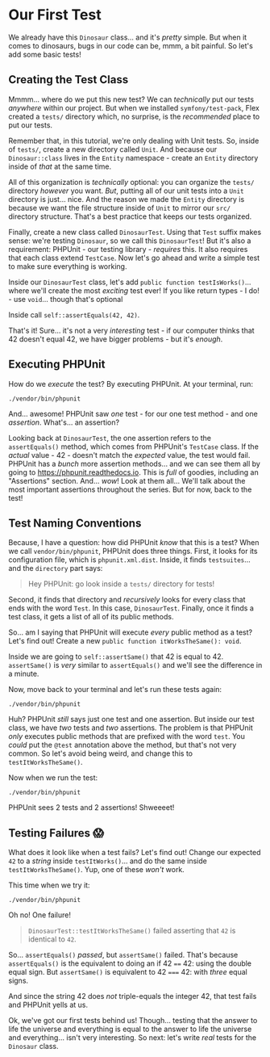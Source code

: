 # Our First Test

We already have this `Dinosaur` class... and it's *pretty* simple. But when it comes to
dinosaurs, bugs in our code can be, mmm, a bit painful. So let's add some basic tests!

## Creating the Test Class

Mmmm... where do we put this new test? We can *technically* put our tests *anywhere* within our project.
But when we installed `symfony/test-pack`, Flex created a `tests/` directory which,
no surprise, is the *recommended* place to put our tests.

Remember that, in this tutorial, we're only dealing with
Unit tests. So, inside of `tests/`, create a new directory called `Unit`.
And because our `Dinosaur::class` lives in the `Entity` namespace - create an `Entity`
directory inside of *that* at the same time.

All of this organization is *technically* optional: you can organize the `tests/`
directory *however* you want. *But*, putting all of our unit tests into a `Unit`
directory is just... nice. And the reason we made the `Entity`
directory is because we want the file structure inside of `Unit` to mirror our `src/`
directory structure. That's a best practice that keeps our tests organized.

Finally, create a new class called `DinosaurTest`. Using that `Test` suffix makes
sense: we're testing `Dinosaur`, so we call this `DinosaurTest`! But it's also
a requirement: PHPUnit - our testing library - *requires* this. It also requires
that each class extend `TestCase`. Now let's go ahead
and write a simple test to make sure everything is working.

Inside our `DinosaurTest` class, let's add `public function testIsWorks()`... where
we'll create the most *exciting* test ever! If you like return types - I do! - use
`void`... though that's optional

Inside call `self::assertEquals(42, 42)`.

That's it! Sure... it's not a very *interesting* test - if our computer thinks that
42 doesn't equal 42, we have bigger problems - but it's *enough*.

## Executing PHPUnit

How do we *execute* the test? By executing PHPUnit. At your terminal, run:

```terminal
./vendor/bin/phpunit
```

And... awesome! PHPUnit saw *one* test - for our one test method - and one
*assertion*. What's... an assertion?

Looking back at `DinosaurTest`, the one assertion refers to the `assertEquals()`
method, which comes from PHPUnit's `TestCase` class. If the *actual*
value - 42 - doesn't match the *expected* value, the test would fail.
PHPUnit has a *bunch* more assertion methods... and we can see them
all by going to https://phpunit.readthedocs.io. This is *full*
of goodies, including an "Assertions" section. And... *wow*! Look at them all...
We'll talk about the most important assertions throughout the series.
But for now, back to the test!

## Test Naming Conventions

Because, I have a question: how did PHPUnit *know* that this is a test? When we call
`vendor/bin/phpunit`, PHPUnit does three things. First, it looks for its configuration
file, which is `phpunit.xml.dist`. Inside, it finds `testsuites`... and the `directory`
part says:

> Hey PHPUnit: go look inside a `tests/` directory for tests!

Second, it finds that directory and *recursively* looks for every class that ends with the word
`Test`. In this case, `DinosaurTest`. Finally, once it finds a test class, it gets
a list of all of its public methods.

So... am I saying that PHPUnit will execute *every* public method as a test? Let's find out!
Create a new `public function itWorksTheSame(): void`.

Inside we are going to `self::assertSame()` that 42 is equal to 42. `assertSame()` is
*very* similar to `assertEquals()` and we'll see the difference in a minute.

Now, move back to your terminal and let's run these tests again:

```terminal-silent
./vendor/bin/phpunit
```

Huh? PHPUnit *still* says just one test and one assertion. But inside our
test class, we have *two* tests and *two* assertions. The problem is that
PHPUnit *only* executes public methods that are prefixed with the word `test`.
You *could* put the `@test` annotation above the method, but that's
not very common. So let's avoid being weird, and change this to
`testItWorksTheSame()`.

Now when we run the test:

```terminal-silent
./vendor/bin/phpunit
```

PHPUnit sees 2 tests and 2 assertions! Shweeeet!

## Testing Failures 😱

What does it look like when a test fails? Let's find out! Change our expected `42` to a
*string* inside `testItWorks()`... and do the same inside `testItWorksTheSame()`. Yup,
one of these *won't* work.

This time when we try it:

```terminal-silent
./vendor/bin/phpunit
``` 

Oh no! One failure!

> `DinosaurTest::testItWorksTheSame()` failed asserting that `42` is identical to `42`.

So... `assertEquals()` *passed*, but `assertSame()` failed. That's because
`assertEquals()` is the equivalent to doing an if 42 `==` 42: using the
double equal sign. But `assertSame()` is equivalent to 42 `===` 42: with *three* equal signs.

And since the string 42 does *not* triple-equals the integer 42, that test fails
and PHPUnit yells at us.

Ok, we've got our first tests behind us! Though... testing that the answer to life
the universe and everything is equal to the answer to life the universe and everything...
isn't very interesting. So next: let's write *real* tests for the `Dinosaur` class.
